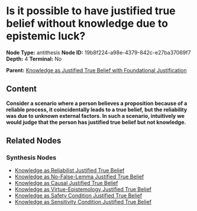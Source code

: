 # Is it possible to have justified true belief without knowledge due to epistemic luck?

**Node Type:** antithesis
**Node ID:** 19b8f224-a98e-4379-842c-e27ba37069f7
**Depth:** 4
**Terminal:** No

**Parent:** [Knowledge as Justified True Belief with Foundational Justification](knowledge-as-justified-true-belief-with-foundational-justification-synthesis-98acdbdb-d590-4a9e-ad6e-9102bc456d47.md)

## Content

**Consider a scenario where a person believes a proposition because of a reliable process, it coincidentally leads to a true belief, but the reliability was due to unknown external factors. In such a scenario, intuitively we would judge that the person has justified true belief but not knowledge.**

## Related Nodes

### Synthesis Nodes

- [Knowledge as Reliabilist Justified True Belief](knowledge-as-reliabilist-justified-true-belief-synthesis-08b5e051-dd52-46b3-a0e1-abbd8ff51f24.md)
- [Knowledge as No-False-Lemma Justified True Belief](knowledge-as-no-false-lemma-justified-true-belief-synthesis-0febd35d-0820-4f3e-b28d-9637c5322cf4.md)
- [Knowledge as Causal Justified True Belief](knowledge-as-causal-justified-true-belief-synthesis-795466df-cff5-418f-a7dd-64451c7d5a15.md)
- [Knowledge as Virtue-Epistemology Justified True Belief](knowledge-as-virtue-epistemology-justified-true-belief-synthesis-98bfbd16-f8be-407d-a420-004ec3b22943.md)
- [Knowledge as Safety Condition Justified True Belief](knowledge-as-safety-condition-justified-true-belief-synthesis-b42160da-4d31-46a0-aecd-5d3a926893f6.md)
- [Knowledge as Sensitivity Condition Justified True Belief](knowledge-as-sensitivity-condition-justified-true-belief-synthesis-69ae31ac-c29c-4237-9b1d-7df6d348965d.md)
